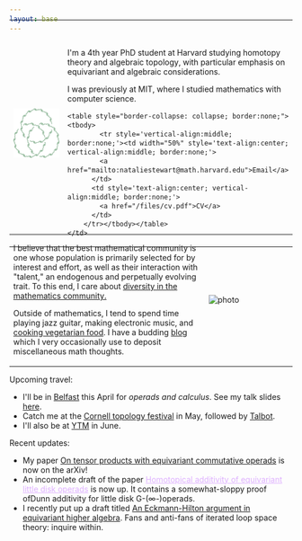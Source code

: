 ```yaml
---
layout: base
---
```


<!-- <script type="text/javascript"
src="https://cdn.mathjax.org/mathjax/latest/MathJax.js?config=TeX-AMS-MML_HTMLorMML">
</script> -->

<table width="100%" cellspacing="0" cellpadding="0" style="border-collapse:collapse; border:none; margin-top: -1cm;">
    <tbody><tr style="border:none;">
    <td width = "35%" style="border:none;">
        <img style="display: block;" alt="photo" src="/files/steenrod squares.svg">
    </td>
    <td style="border:none;">
        <p style="margin-top: 1.25cm;">
            I'm a 4th year PhD student at Harvard studying homotopy theory and algebraic topology, with particular emphasis on equivariant and algebraic considerations.
        </p>
        <p>
            I was previously at MIT, where I studied mathematics with computer science.
        </p>
    
    <table style="border-collapse: collapse; border:none;"><tbody>
            <tr style='vertical-align:middle; border:none;'><td width="50%" style='text-align:center; vertical-align:middle; border:none;'>
            <a href="mailto:nataliestewart@math.harvard.edu">Email</a>
          </td>
          <td style='text-align:center; vertical-align:middle; border:none;'>
            <a href="/files/cv.pdf">CV</a>
          </td>
        </tr></tbody></table>
    </td>
</tr>
</tbody></table>

<table width="100%" cellspacing="0" cellpadding="0" style="border-collapse:collapse; border:none; margin-top: -1cm; margin-left: 0cm;">
    <tbody><tr style="border:none; margin-left: 0cm">
    <td width = "69%" style="border:none; margin-left: 0cm">
            <p>
                I believe that the best mathematical community is one whose population is primarily selected for by interest and effort, as well as their interaction with "talent," an endogenous and perpetually evolving trait.
                To this end, I care about <a href="dei.html">diversity in the mathematics community.</a>
            </p>
            <p>
                Outside of mathematics, I tend to spend time playing jazz guitar, making electronic music, and <a href="/cooking/">cooking vegetarian food</a>.
                I have a budding <a href="/blog/">blog</a> which I very occasionally use to deposit miscellaneous math thoughts. 
            </p>
    </td>
    <td style="border:none;">
        <img src="/files/Self portrait 3.png" alt="photo" style="margin-top:-.9cm">       
    </td>
</tr>
</tbody></table>

<p>
Upcoming travel:
<ul>	
<li>
I'll be in <a href="https://www.newton.ac.uk/event/ehtw02/">Belfast</a> this April for <i>operads and calculus</i>.
See my talk slides <a href="/files/dunn_handout.pdf">here</a>.
</li>
<li>
	Catch me at the <a href="https://e.math.cornell.edu/sites/topology/2025/index_2025.php">Cornell topology festival</a> in May, followed by <a href="https://sites.google.com/view/talbotworkshop/home">Talbot</a>.
</li>
<li>
	I'll also be at <a href="https://www.math-stockholm.se/en/kalender/konferens/ytm2025-1.1350169">YTM</a> in June.
</li>
</ul>
</p>

<p> 
Recent updates:
<ul>
<li>
		My paper <a href="https://arxiv.org/abs/2504.02143">On tensor products with equivariant commutative operads</a> is now on the arXiv!
	</li>
    <li>
        An incomplete draft of the paper <a style="color:#DEB0FF;" href="/files/dunn.pdf">Homotopical additivity of equivariant little disk operads</a> is now up.
        It contains a somewhat-sloppy proof ofDunn additivity for little disk G-(∞-)operads.
</li>
	<li>
		I recently put up a draft titled <a href="/files/eha_draft.pdf">An Eckmann-Hilton argument in equivariant higher algebra</a>.
		Fans and anti-fans of iterated loop space theory: inquire within. 
	</li>
</ul>
</p>

